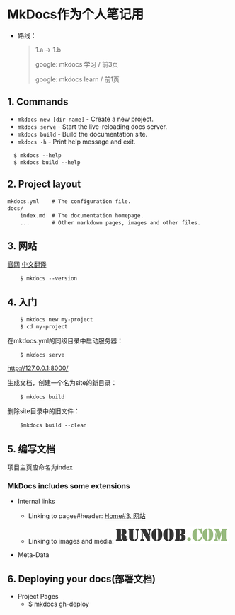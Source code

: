 # MkDocs作为个人笔记用

* 路线：

    > 1.a -> 1.b
    > 
    > google: mkdocs 学习 / 前3页
    >
    > google: mkdocs learn / 前1页

## 1. Commands

* `mkdocs new [dir-name]` - Create a new project.
* `mkdocs serve` - Start the live-reloading docs server.
* `mkdocs build` - Build the documentation site.
* `mkdocs -h` - Print help message and exit.
```
  $ mkdocs --help
  $ mkdocs build --help
```

## 2. Project layout

    mkdocs.yml    # The configuration file.
    docs/
        index.md  # The documentation homepage.
        ...       # Other markdown pages, images and other files.

## 3. 网站
[官网](https://www.mkdocs.org/)
[中文翻译](https://mkdocs.zimoapps.com/)

```
    $ mkdocs --version
```

## 4. 入门
```
    $ mkdocs new my-project
    $ cd my-project
```

在mkdocs.yml的同级目录中启动服务器：
```
    $ mkdocs serve
```

<http://127.0.0.1:8000/>

生成文档，创建一个名为site的新目录：
```
    $ mkdocs build
```

删除site目录中的旧文件：
```
    $mkdocs build --clean
```

## 5. 编写文档
项目主页应命名为index

### MkDocs includes some extensions

* Internal links

    * Linking to pages#header: [Home#3. 网站](../README.md#3)

    * Linking to images and media: ![RUNOOB 图标](../img/runoob-logo.png)

* Meta-Data

## 6. Deploying your docs(部署文档)
* Project Pages
    * $ mkdocs gh-deploy